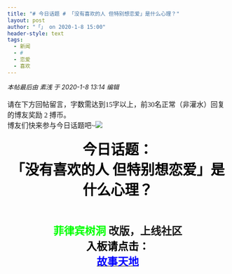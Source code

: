 ```yaml
---
title: "# 今日话题 # 「没有喜欢的人 但特别想恋爱」是什么心理？"
layout: post
author: "「」 on 2020-1-8 15:00"
header-style: text
tags:
  - 新闻
  - #
  - 恋爱
  - 喜欢
---
```


<head></head>
<body>
 <i class="pstatus"> 本帖最后由 素浅 于 2020-1-8 13:14 编辑 </i>
 <br> 
 <br> 
 <font face="宋体"><font style="font-size:16px"><font size="3">请在下方回帖留言，字数需达到15字以上，前30名正常（非灌水）回复的博友奖励 2 搏币。<br> 博友们快来参与今日话题吧~<img src="https://bbs.boniu123.cc/static/image/smiley/3tuzki_emoticons/tuzki_028.gif" smilieid="144"><br> <br> </font></font></font> 
 <div align="center"> 
  <font face="微软雅黑"><font style="font-size:16px"><font face="微软雅黑"><font color="#000"><font face="微软雅黑"><font size="6"><strong>今日话题：</strong></font></font></font></font></font></font> 
 </div> 
 <div align="center"> 
  <font face="微软雅黑"><font size="6"><font color="#000000"><strong>「没有喜欢的人 但特别想恋爱」是什么心理？</strong></font></font></font> 
 </div> 
 <div align="center"> 
  <font face="微软雅黑"><font style="font-size:16px"><font face="微软雅黑"><font face="微软雅黑"><font face="楷体, 楷体_GB2312"><strong><font color="#00ff00"><font size="5"><br> </font></font></strong></font></font></font></font></font> 
 </div> 
 <div align="center"> 
  <font face="微软雅黑"><font style="font-size:16px"><font face="微软雅黑"><font face="微软雅黑"><font face="楷体, 楷体_GB2312"><strong><font color="#00ff00"><font size="5"><br> </font></font></strong></font></font></font></font></font> 
 </div> 
 <div align="center"> 
  <font face="微软雅黑"><font style="font-size:16px"><font face="微软雅黑"><font face="微软雅黑"><font face="楷体, 楷体_GB2312"><strong><font color="#00ff00"><font size="5">菲律宾树洞 </font></font><font size="5">改版，上线社区</font></strong></font></font></font></font></font> 
 </div> 
 <div align="center"> 
  <font face="微软雅黑"><font style="font-size:16px"><font face="微软雅黑"><font face="微软雅黑"><font face="楷体, 楷体_GB2312"><strong><font size="5"><font color="#000000">入板请点击：</font></font><font face="微软雅黑 !important"><font face="微软雅黑 !important"><font face="微软雅黑 !important"><a href="https://bbs.boniu123.cc/forum-505-1.html" target="_blank"> 
            <div align="center"> 
             <div align="center"> 
              <font size="5"><font color="#0000ff">故事天地</font></font> 
             </div> 
            </div></a></font></font></font></strong></font></font></font></font></font> 
 </div>
</body>


